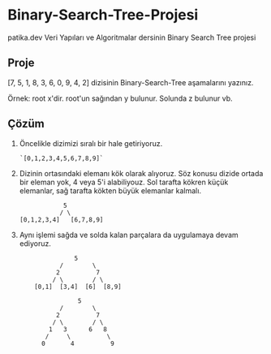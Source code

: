 # Binary-Search-Tree-Projesi
patika.dev Veri Yapıları ve Algoritmalar dersinin Binary Search Tree projesi

## Proje

[7, 5, 1, 8, 3, 6, 0, 9, 4, 2] dizisinin Binary-Search-Tree aşamalarını yazınız.

Örnek: root x'dir. root'un sağından y bulunur. Solunda z bulunur vb.

## Çözüm

1.	Öncelikle dizimizi sıralı bir hale getiriyoruz.
		
		`[0,1,2,3,4,5,6,7,8,9]`
		
2.  Dizinin ortasındaki elemanı kök olarak alıyoruz. Söz konusu dizide ortada bir eleman yok, 4 veya 5'i alabiliyouz.
    Sol tarafta kökren küçük elemanlar, sağ tarafta kökten büyük elemanlar kalmalı.

    ```
                5
               / \
    [0,1,2,3,4]   [6,7,8,9]
    ```
 3. Aynı işlemi sağda ve solda kalan parçalara da uygulamaya devam ediyoruz.

     ```
                    5
                /        \
               2          7 
              / \        / \
         [0,1]  [3,4]  [6]  [8,9]
         
                     5
                /        \
               2          7 
              / \        / \
             1   3      6   8
            /     \          \
           0       4          9
                      
     ```
